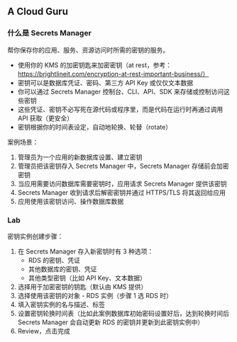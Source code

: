 ## A Cloud Guru
  
### 什么是 Secrets Manager
帮你保存你的应用、服务、资源访问时所需的密钥的服务。  
* 使用你的 KMS 的加密钥匙来加密密钥（at rest，参考：https://brightlineit.com/encryption-at-rest-important-business/）
* 密钥可以是数据库凭证、密码、第三方 API Key 或仅仅文本数据
* 你可以通过 Secrets Manager 控制台、CLI、API、SDK 来存储或控制访问这些密钥
* 这些凭证、密钥不必写死在源代码或程序里，而是代码在运行时再通过调用 API 获取（更安全）
* 密钥根据你的时间表设定，自动地轮换、轮替（rotate）  
  
案例场景：  
1. 管理员为一个应用的新数据库设置、建立密钥
2. 管理员把该密钥存入 Secrets Manager 中，Secrets Manager 存储前会加密密钥
3. 当应用需要访问数据库需要密钥时，应用请求 Secrets Manager 提供该密钥
4. Secrets Manager 收到请求后解密密钥并通过 HTTPS/TLS 将其返回给应用
5. 应用使用该密钥访问、操作数据库数据  
  
### Lab
密钥实例创建步骤：  
1. 在 Secrets Manager 存入新密钥时有 3 种选项：  
    * RDS 的密钥、凭证
    * 其他数据库的密钥、凭证
    * 其他类型密钥（比如 API Key、文本数据）  
2. 选择用于加密密钥的钥匙（默认由 KMS 提供）
3. 选择使用该密钥的对象 - RDS 实例（步骤 1 选 RDS 时）
4. 填入密钥实例的名与描述、标签
5. 设置密钥轮换时间表（比如此案例数据库初始密码设置好后，达到轮换时间后 Secrets Manager 会自动更新 RDS 的密钥并更新到此密钥实例中）
6. Review，点击完成  
  